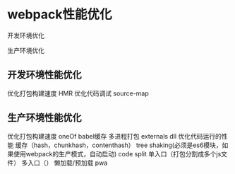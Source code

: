 # webpack性能优化
开发环境优化

生产环境优化
## 开发环境性能优化
优化打包构建速度
    HMR
优化代码调试
    source-map

## 生产环境性能优化
优化打包构建速度
    oneOf
    babel缓存
    多进程打包
    externals
    dll
优化代码运行的性能
    缓存（hash，chunkhash，contenthash）
    tree shaking(必须是es6模块，如果使用webpack的生产模式，自动启动)
    code split
        单入口（打包分割成多个js文件）
        多入口（）
    懒加载/预加载
    pwa
    
